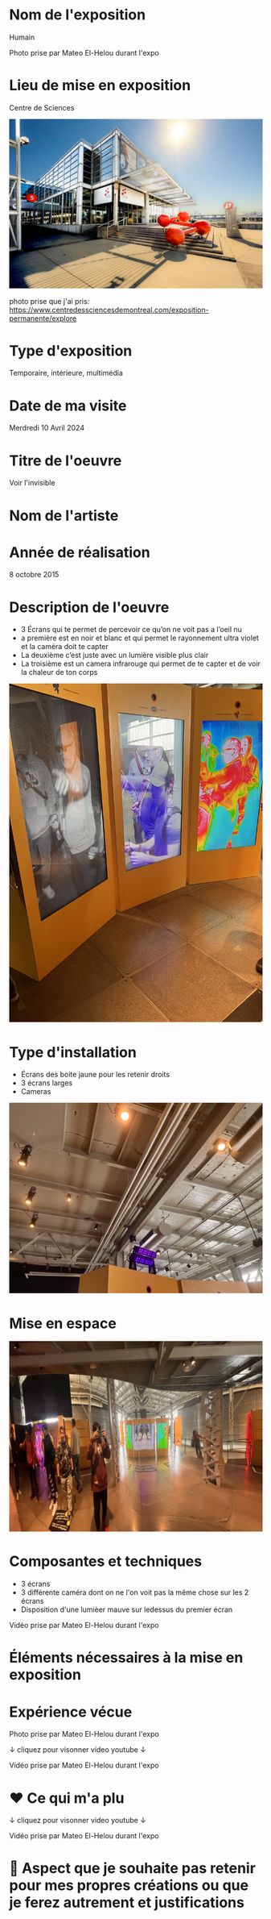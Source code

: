 # Nom de l'exposition
Humain


Photo prise par Mateo El-Helou durant l'expo


# Lieu de mise en exposition

Centre de Sciences

![photo](Media/entree.jpg)

photo prise que j'ai pris: https://www.centredessciencesdemontreal.com/exposition-permanente/explore

# Type d'exposition
Temporaire, intérieure, multimédia


# Date de ma visite
Merdredi 10 Avril 2024


# Titre de l'oeuvre
Voir l'invisible



# Nom de l'artiste


# Année de réalisation
8 octobre 2015

# Description de l'oeuvre
- 3 Écrans qui te permet de percevoir ce qu’on ne voit pas a l’oeil nu
- a première est en noir et blanc et qui permet le rayonnement ultra violet et la caméra doit te capter
- La deuxième c’est juste avec un lumière visible plus clair
- La troisième est un camera infrarouge qui permet de te capter et de voir la chaleur de ton corps

![photo](Media/ecran_multiple.jpg)

# Type d'installation

- Écrans des boite jaune pour les retenir droits
- 3 écrans larges
- Cameras

![photo](Media/lumiere_ultraviolet.jpg)


# Mise en espace
![photo](Media/mis_en_espace_3.jpg)


# Composantes et techniques
- 3 écrans
- 3 différente caméra dont on ne l'on voit pas la même chose sur les 2 écrans
- Disposition d'une lumièer mauve sur ledessus du premier écran
  



Vidéo prise par Mateo El-Helou durant l'expo



# Éléments nécessaires à la mise en exposition





# Expérience vécue



Photo prise par Mateo El-Helou durant l'expo

↓ cliquez pour visonner video youtube ↓


Vidéo prise par Mateo El-Helou durant l'expo


# ❤️ Ce qui m'a plu


↓ cliquez pour visonner video youtube ↓


Vidéo prise par Mateo El-Helou durant l'expo


# 🤔 Aspect que je souhaite pas retenir pour mes propres créations ou que je ferez autrement et justifications





